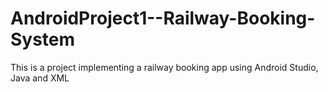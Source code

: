 # AndroidProject1--Railway-Booking-System
This is a project implementing a railway booking app using Android Studio, Java and XML
